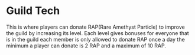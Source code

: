 # Guild Tech

This is where players can donate RAP(Rare Amethyst Particle) to improve the guild by increasing its level. Each level gives bonuses for everyone that is in the guild each member is only allowed to donate RAP once a day the minimum a player can donate is 2 RAP and a maximum of 10 RAP.
